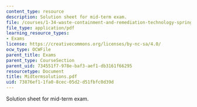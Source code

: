 ```yaml
---
content_type: resource
description: Solution sheet for mid-term exam.
file: /courses/1-34-waste-containment-and-remediation-technology-spring-2004/73876ef11fa08cec05d2d51fbfc0d39d_Midtermsolutions.pdf
file_type: application/pdf
learning_resource_types:
- Exams
license: https://creativecommons.org/licenses/by-nc-sa/4.0/
ocw_type: OCWFile
parent_title: Exams
parent_type: CourseSection
parent_uid: 734551f7-978e-baf3-aef1-db3161f66295
resourcetype: Document
title: Midtermsolutions.pdf
uid: 73876ef1-1fa0-8cec-05d2-d51fbfc0d39d
---
```

Solution sheet for mid-term exam.